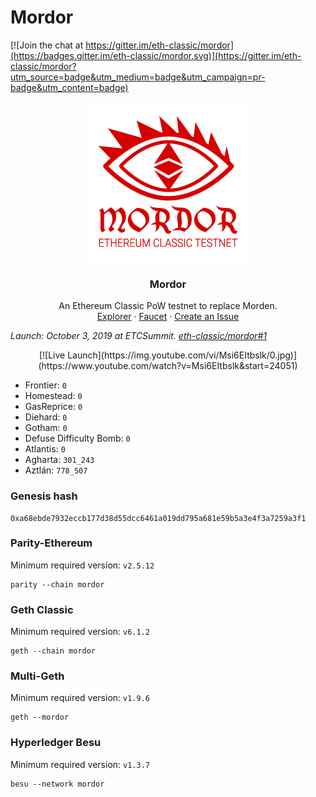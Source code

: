 # Mordor
[![Join the chat at https://gitter.im/eth-classic/mordor](https://badges.gitter.im/eth-classic/mordor.svg)](https://gitter.im/eth-classic/mordor?utm_source=badge&utm_medium=badge&utm_campaign=pr-badge&utm_content=badge)

<p align="center">
<img src="https://github.com/stevanlohja/ETC_Gifs/blob/master/mordor_testnet/mordor_logo.png?raw=true">
</p>

<center>
  <h3 align="center">Mordor</h3>
  <p align="center">
    An Ethereum Classic PoW testnet to replace Morden.
    <br />
    <a href="http://mordor.etccoopexplorer.com/">Explorer</a>
    ·
    <a href="http://mordor.canhaz.net/">Faucet</a>
    ·
    <a href="https://github.com/eth-classic/mordor/issues/new">Create an Issue</a>
  </p>
</center>

_Launch: October 3, 2019 at ETCSummit. [eth-classic/mordor#1](https://github.com/eth-classic/mordor/issues/1)_

<p align="center">
[![Live Launch](https://img.youtube.com/vi/Msi6EItbslk/0.jpg)](https://www.youtube.com/watch?v=Msi6EItbslk&start=24051)
</p>

- Frontier: `0`
- Homestead: `0`
- GasReprice: `0`
- Diehard: `0`
- Gotham: `0`
- Defuse Difficulty Bomb: `0`
- Atlantis: `0`
- Agharta: `301_243`
- Aztlán: `778_507`

### Genesis hash

```
0xa68ebde7932eccb177d38d55dcc6461a019dd795a681e59b5a3e4f3a7259a3f1
```

### Parity-Ethereum

Minimum required version: `v2.5.12`

```
parity --chain mordor
```

### Geth Classic

Minimum required version: `v6.1.2`

```
geth --chain mordor
```

### Multi-Geth

Minimum required version: `v1.9.6`

```
geth --mordor
```

### Hyperledger Besu

Minimum required version: `v1.3.7`

```
besu --network mordor
```
